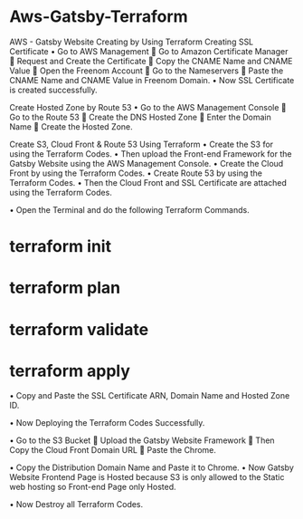 # Aws-Gatsby-Terraform
AWS - Gatsby Website Creating by Using Terraform
Creating SSL Certificate
•	Go to AWS Management  Go to Amazon Certificate Manager  Request and Create the Certificate  Copy the CNAME Name and CNAME Value  Open the Freenom Account  Go to the Nameservers  Paste the CNAME Name and CNAME Value in Freenom Domain.
•	Now SSL Certificate is created successfully.
 
 

 

Create Hosted Zone by Route 53
•	Go to the AWS Management Console  Go to the Route 53  Create the DNS Hosted Zone  Enter the Domain Name  Create the Hosted Zone.
 
 

Create S3, Cloud Front & Route 53 Using Terraform
•	Create the S3 for using the Terraform Codes.
•	Then upload the Front-end Framework for the Gatsby Website using the AWS Management Console.
•	Create the Cloud Front by using the Terraform Codes.
•	Create Route 53 by using the Terraform Codes.
•	Then the Cloud Front and SSL Certificate are attached using the Terraform Codes.

 
 
 
 
 
 
 
 
•	Open the Terminal and do the following Terraform Commands.
# terraform init
# terraform plan
# terraform validate
# terraform apply
 
 
 
 
•	Copy and Paste the SSL Certificate ARN, Domain Name and Hosted Zone ID.
 
•	Now Deploying the Terraform Codes Successfully.
 
 
•	Go to the S3 Bucket  Upload the Gatsby Website Framework  Then Copy the Cloud Front Domain URL  Paste the Chrome.
 
 
 
 
 
•	Copy the Distribution Domain Name and Paste it to Chrome.
•	Now Gatsby Website Frontend Page is Hosted because S3 is only allowed to the Static web hosting so Front-end Page only Hosted.
 




•	Now Destroy all Terraform Codes.

